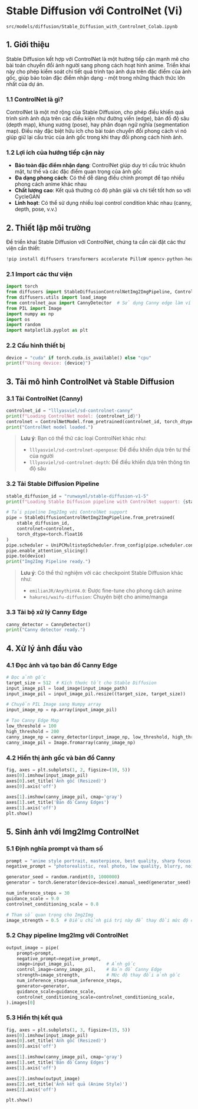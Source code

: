 # Stable Diffusion với ControlNet (Vi)

`src/models/diffusion/Stable_Diffusion_with_Controlnet_Colab.ipynb` 

## 1. Giới thiệu

Stable Diffusion kết hợp với ControlNet là một hướng tiếp cận mạnh mẽ cho bài toán chuyển đổi ảnh người sang phong cách hoạt hình anime. Triển khai này cho phép kiểm soát chi tiết quá trình tạo ảnh dựa trên đặc điểm của ảnh gốc, giúp bảo toàn đặc điểm nhận dạng - một trong những thách thức lớn nhất của dự án.

### 1.1 ControlNet là gì?

ControlNet là một mở rộng của Stable Diffusion, cho phép điều khiển quá trình sinh ảnh dựa trên các điều kiện như đường viền (edge), bản đồ độ sâu (depth map), khung xương (pose), hay phân đoạn ngữ nghĩa (segmentation map). Điều này đặc biệt hữu ích cho bài toán chuyển đổi phong cách vì nó giúp giữ lại cấu trúc của ảnh gốc trong khi thay đổi phong cách hình ảnh.

### 1.2 Lợi ích của hướng tiếp cận này

- **Bảo toàn đặc điểm nhận dạng**: ControlNet giúp duy trì cấu trúc khuôn mặt, tư thế và các đặc điểm quan trọng của ảnh gốc
- **Đa dạng phong cách**: Có thể dễ dàng điều chỉnh prompt để tạo nhiều phong cách anime khác nhau
- **Chất lượng cao**: Kết quả thường có độ phân giải và chi tiết tốt hơn so với CycleGAN
- **Linh hoạt**: Có thể sử dụng nhiều loại control condition khác nhau (canny, depth, pose, v.v.)

## 2. Thiết lập môi trường

Để triển khai Stable Diffusion với ControlNet, chúng ta cần cài đặt các thư viện cần thiết:

```python
!pip install diffusers transformers accelerate PilloW opencv-python-headless controlnet_aux matplotlib
```

### 2.1 Import các thư viện

```python
import torch
from diffusers import StableDiffusionControlNetImg2ImgPipeline, ControlNetModel, UniPCMultistepScheduler
from diffusers.utils import load_image
from controlnet_aux import CannyDetector  # Sử dụng Canny edge làm ví dụ
from PIL import Image
import numpy as np
import os
import random
import matplotlib.pyplot as plt
```

### 2.2 Cấu hình thiết bị

```python
device = "cuda" if torch.cuda.is_available() else "cpu"
print(f"Using device: {device}")
```

## 3. Tải mô hình ControlNet và Stable Diffusion

### 3.1 Tải ControlNet (Canny)

```python
controlnet_id = "lllyasviel/sd-controlnet-canny"
print(f"Loading ControlNet model: {controlnet_id}")
controlnet = ControlNetModel.from_pretrained(controlnet_id, torch_dtype=torch.float16)
print("ControlNet model loaded.")
```

> **Lưu ý**: Bạn có thể thử các loại ControlNet khác như:
> - `lllyasviel/sd-controlnet-openpose`: Để điều khiển dựa trên tư thế của người
> - `lllyasviel/sd-controlnet-depth`: Để điều khiển dựa trên thông tin độ sâu

### 3.2 Tải Stable Diffusion Pipeline

```python
stable_diffusion_id = "runwayml/stable-diffusion-v1-5"
print(f"Loading Stable Diffusion pipeline with ControlNet support: {stable_diffusion_id}")

# Tải pipeline Img2Img với ControlNet support
pipe = StableDiffusionControlNetImg2ImgPipeline.from_pretrained(
    stable_diffusion_id,
    controlnet=controlnet,
    torch_dtype=torch.float16
)
pipe.scheduler = UniPCMultistepScheduler.from_config(pipe.scheduler.config)
pipe.enable_attention_slicing()
pipe.to(device)
print("Img2Img Pipeline ready.")
```

> **Lưu ý**: Có thể thử nghiệm với các checkpoint Stable Diffusion khác như:
> - `emilianJR/AnythinV4.0`: Được fine-tune cho phong cách anime
> - `hakurei/waifu-diffusion`: Chuyên biệt cho anime/manga

### 3.3 Tải bộ xử lý Canny Edge

```python
canny_detector = CannyDetector()
print("Canny detector ready.")
```

## 4. Xử lý ảnh đầu vào

### 4.1 Đọc ảnh và tạo bản đồ Canny Edge

```python
# Đọc ảnh gốc
target_size = 512  # Kích thước tốt cho Stable Diffusion
input_image_pil = load_image(input_image_path)
input_image_pil = input_image_pil.resize((target_size, target_size))

# Chuyển PIL Image sang Numpy array
input_image_np = np.array(input_image_pil)

# Tạo Canny Edge Map
low_threshold = 100
high_threshold = 200
canny_image_np = canny_detector(input_image_np, low_threshold, high_threshold)
canny_image_pil = Image.fromarray(canny_image_np)
```

### 4.2 Hiển thị ảnh gốc và bản đồ Canny

```python
fig, axes = plt.subplots(1, 2, figsize=(10, 5))
axes[0].imshow(input_image_pil)
axes[0].set_title('Ảnh gốc (Resized)')
axes[0].axis('off')

axes[1].imshow(canny_image_pil, cmap='gray')
axes[1].set_title('Bản đồ Canny Edges')
axes[1].axis('off')
plt.show()
```

## 5. Sinh ảnh với Img2Img ControlNet

### 5.1 Định nghĩa prompt và tham số

```python
prompt = "anime style portrait, masterpiece, best quality, sharp focus, detailed illustration, 1boy"
negative_prompt = "photorealistic, real photo, low quality, blurry, noisy, text, watermark, signature, ugly, deformed"

generator_seed = random.randint(0, 1000000)
generator = torch.Generator(device=device).manual_seed(generator_seed)

num_inference_steps = 30
guidance_scale = 9.0
controlnet_conditioning_scale = 0.8

# Tham số quan trọng cho Img2Img
image_strength = 0.5  # Điều chỉnh giá trị này để thay đổi mức độ chuyển đổi (0.0-1.0)
```

### 5.2 Chạy pipeline Img2Img với ControlNet

```python
output_image = pipe(
    prompt=prompt,
    negative_prompt=negative_prompt,
    image=input_image_pil,            # Ảnh gốc
    control_image=canny_image_pil,    # Bản đồ Canny Edge
    strength=image_strength,          # Mức độ thay đổi ảnh gốc
    num_inference_steps=num_inference_steps,
    generator=generator,
    guidance_scale=guidance_scale,
    controlnet_conditioning_scale=controlnet_conditioning_scale,
).images[0]
```

### 5.3 Hiển thị kết quả

```python
fig, axes = plt.subplots(1, 3, figsize=(15, 5))
axes[0].imshow(input_image_pil)
axes[0].set_title('Ảnh gốc (Resized)')
axes[0].axis('off')

axes[1].imshow(canny_image_pil, cmap='gray')
axes[1].set_title('Bản đồ Canny Edges')
axes[1].axis('off')

axes[2].imshow(output_image)
axes[2].set_title('Ảnh kết quả (Anime Style)')
axes[2].axis('off')

plt.show()
```

